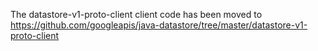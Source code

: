 The datastore-v1-proto-client client code has been moved to https://github.com/googleapis/java-datastore/tree/master/datastore-v1-proto-client